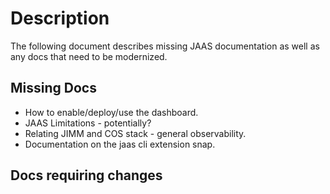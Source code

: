 # Description

The following document describes missing JAAS documentation as well as any docs that need to be modernized.

## Missing Docs
- How to enable/deploy/use the dashboard.
- JAAS Limitations - potentially?
- Relating JIMM and COS stack - general observability.
- Documentation on the jaas cli extension snap.

## Docs requiring changes

